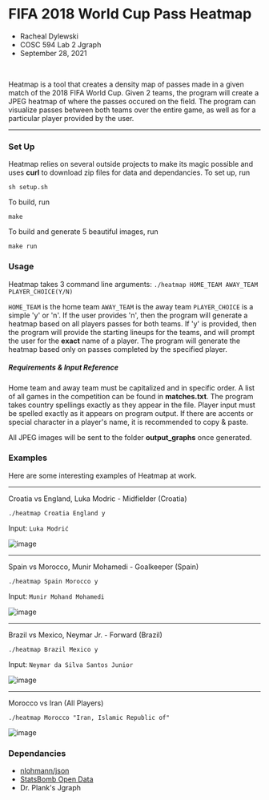 # FIFA 2018 World Cup Pass Heatmap
- Racheal Dylewski
- COSC 594 Lab 2 Jgraph
- September 28, 2021
<br />

Heatmap is a tool that creates a density map of passes made in a given match of the 2018 FIFA World Cup. Given 2 teams, the program will create a JPEG heatmap of where the passes occured on the field. The program can visualize passes between both teams over the entire game, as well as for a particular player provided by the user.

-----

### Set Up
Heatmap relies on several outside projects to make its magic possible and uses **curl** to download zip files for data and dependancies.
To set up, run

`sh setup.sh`

To build, run

`make`

To build and generate 5 beautiful images, run

`make run`

### Usage
Heatmap takes 3 command line arguments:
`./heatmap HOME_TEAM AWAY_TEAM PLAYER_CHOICE(Y/N)`

`HOME_TEAM` is the home team
`AWAY_TEAM` is the away team 
`PLAYER_CHOICE` is a simple 'y' or 'n'. If the user provides 'n', then the program will generate a heatmap based on all players passes for both teams. If 'y' is provided, then the program will provide the starting lineups for the teams, and will prompt the user for the **exact** name of a player. The program will generate the heatmap based only on passes completed by the specified player.

##### Requirements & Input Reference
Home team and away team must be capitalized and in specific order. A list of all games in the competition can be found in **matches.txt**. The program takes country spellings exactly as they appear in the file. 
Player input must be spelled exactly as it appears on program output. If there are accents or special character in a player's name, it is recommended to copy & paste.

All JPEG images will be sent to the folder **output_graphs** once generated.

### Examples
Here are some interesting examples of Heatmap at work.

-----

Croatia vs England, Luka Modric - Midfielder (Croatia)

`./heatmap Croatia England y`

Input: `Luka Modrić`

![image](https://user-images.githubusercontent.com/46689828/134857795-ab9c93a2-e6f5-4124-9de6-52db9100268d.png)

-----
Spain vs Morocco, Munir Mohamedi - Goalkeeper (Spain) 

`./heatmap Spain Morocco y`

Input: `Munir Mohand Mohamedi`

![image](https://user-images.githubusercontent.com/46689828/134856817-59213ced-fcc3-4803-8d8c-b8dec1769404.png)

-----
Brazil vs Mexico, Neymar Jr. - Forward (Brazil)

`./heatmap Brazil Mexico y`

Input: `Neymar da Silva Santos Junior`

![image](https://user-images.githubusercontent.com/46689828/134856282-43fb9574-4050-4748-aa33-8869e83fd73e.png)

-----
Morocco vs Iran (All Players)

`./heatmap Morocco "Iran, Islamic Republic of"`

![image](https://user-images.githubusercontent.com/46689828/134856667-975e6543-c4fe-46b2-a107-e3d6c14c8dba.png)


### Dependancies
- [nlohmann/json](https://github.com/nlohmann/json)
- [StatsBomb Open Data](https://github.com/statsbomb/open-data)
- Dr. Plank's Jgraph

